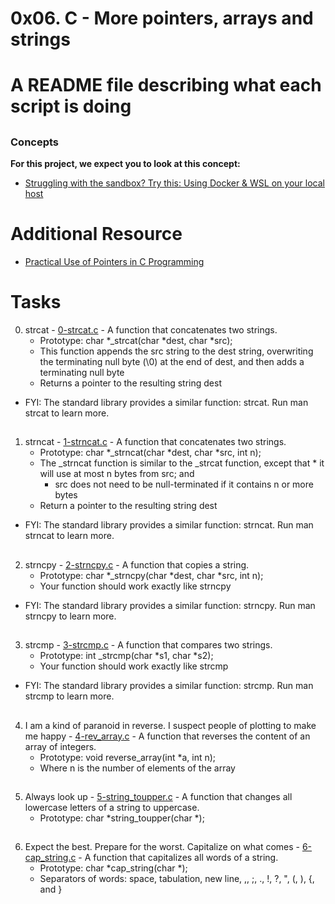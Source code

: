 # 0x06. C - More pointers, arrays and strings

# A README file describing what each script is doing

##
### Concepts
__For this project, we expect you to look at this concept:__

 * [Struggling with the sandbox? Try this: Using Docker & WSL on your local host](https://intranet.alxswe.com/concepts/100039)
 ##
# Additional Resource
 * [Practical Use of Pointers in C Programming](https://www.youtube.com/watch?feature=shared&v=KzLC_9VAoX0)
 
# Tasks
0. strcat - [0-strcat.c](./0-strcat.c) - A function that concatenates two strings.
    * Prototype: char *_strcat(char *dest, char *src);
    * This function appends the src string to the dest string, overwriting the terminating null byte (\0) at the end of dest, and then adds a terminating null byte
    * Returns a pointer to the resulting string dest
* FYI: The standard library provides a similar function: strcat. Run man strcat to learn more.
##
1. strncat - [1-strncat.c](./1-strncat.c) - A  function that concatenates two strings.
   * Prototype: char *_strncat(char *dest, char *src, int n);
   * The _strncat function is similar to the _strcat function, except that
     	 * it will use at most n bytes from src; and
   	 * src does not need to be null-terminated if it contains n or more bytes
   * Return a pointer to the resulting string dest
* FYI: The standard library provides a similar function: strncat. Run man strncat to learn more.
##
2. strncpy - [2-strncpy.c](./2-strncpy.c) - A function that copies a string.
   * Prototype: char *_strncpy(char *dest, char *src, int n);
   * Your function should work exactly like strncpy
* FYI: The standard library provides a similar function: strncpy. Run man strncpy to learn more.
##
3. strcmp - [3-strcmp.c](./3-strcmp.c) - A function that compares two strings.
   * Prototype: int _strcmp(char *s1, char *s2);
   * Your function should work exactly like strcmp
* FYI: The standard library provides a similar function: strcmp. Run man strcmp to learn more.
##
4. I am a kind of paranoid in reverse. I suspect people of plotting to make me happy - [4-rev_array.c](./4-rev_array.c) - A function that reverses the content of an array of integers.
   * Prototype: void reverse_array(int *a, int n);
   * Where n is the number of elements of the array
##
5. Always look up - [5-string_toupper.c](./5-string_toupper.c) - A function that changes all lowercase letters of a string to uppercase.
   * Prototype: char *string_toupper(char *);
##
6. Expect the best. Prepare for the worst. Capitalize on what comes - [6-cap_string.c](./6-cap_string.c) - A function that capitalizes all words of a string.
   * Prototype: char *cap_string(char *);
   * Separators of words: space, tabulation, new line, ,, ;, ., !, ?, ", (, ), {, and }
##
